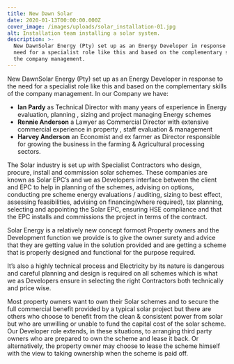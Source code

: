 ```yaml
---
title: New Dawn Solar
date: 2020-01-13T00:00:00.000Z
cover_image: /images/uploads/solar_installation-01.jpg
alt: Installation team installing a solar system.
description: >-
  New DawnSolar Energy (Pty) set up as an Energy Developer in response to the
  need for a specialist role like this and based on the complementary skills of
  the company management.
---
```

New DawnSolar Energy (Pty) set up as an Energy Developer in response to the need for a specialist role like this and based on the complementary skills of the company management. In our Company we have:



* **Ian Pardy** as Technical Director with many years of experience in Energy evaluation, planning , sizing and project managing Energy schemes
* **Rennie Anderson** a Lawyer as Commercial Director with extensive commercial experience in property , staff evaluation & management
* **Harvey Anderson** an Economist and ex farmer as Director responsible for growing the business in the farming & Agricultural processing sectors. 

The Solar industry is set up with Specialist Contractors who design, procure, install and commission solar schemes. These companies are known as Solar EPC’s and we as Developers interface between the client and EPC to help in planning of the schemes, advising on options, conducting pre scheme energy evaluations / auditing, sizing to best effect, assessing feasibilities, advising on financing(where required), tax planning, selecting and appointing the Solar EPC, ensuring HSE compliance and that the EPC installs and commissions the project in terms of the contract.

Solar Energy is a relatively new concept formost Property owners and the Development function we provide is to give the owner surety and advice that they are getting value in the solution provided and are getting a scheme that is properly designed and functional for the purpose required. 

It’s also a highly technical process and Electricity by its nature is dangerous and careful planning and design is required on all schemes which is what we as Developers ensure in selecting the right Contractors both technically and price wise.

Most property owners want to own their Solar schemes and to secure the full commercial benefit provided by a typical solar project but there are others who choose to benefit from the clean & consistent power from solar but who are unwilling or unable to fund the capital cost of the solar scheme. Our Developer role extends, in these situations, to arranging third party owners who are prepared to own the scheme and lease it back. Or alternatively, the property owner may choose to lease the scheme himself with the view to taking ownership when the scheme is paid off.
